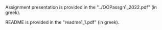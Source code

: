 Assignment presentation is provided in the "../OOPassgn1_2022.pdf" (in greek).

README is provided in the "readme1_1.pdf" (in greek).

